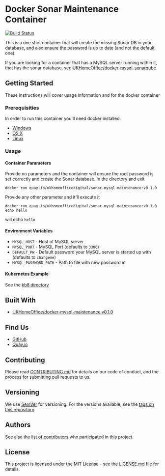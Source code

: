# Docker Sonar Maintenance Container

[![Build Status](https://travis-ci.org/UKHomeOffice/docker-sonar-mysql-maintenance.svg?branch=master)](https://travis-ci.org/UKHomeOffice/docker-sonar-mysql-maintenance)

This is a one shot container that will create the missing Sonar DB in your database, and also ensure the password is up 
to date (and not the default one).

If you are looking for a container that has a MySQL server running within it, that has the sonar database, see 
[UKHomeOffice/docker-mysql-sonarqube](https://github.com/UKHomeOffice/docker-mysql-sonarqube).

## Getting Started

These instructions will cover usage information and for the docker container 

### Prerequisities


In order to run this container you'll need docker installed.

* [Windows](https://docs.docker.com/windows/started)
* [OS X](https://docs.docker.com/mac/started/)
* [Linux](https://docs.docker.com/linux/started/)

### Usage

#### Container Parameters

Provide no parameters and the container will ensure the root password is set correctly and create the Sonar database.
in the directory and exit

```shell
docker run quay.io/ukhomeofficedigital/sonar-mysql-maintenance:v0.1.0
```

Provide any other parameter and it'll execute it

```shell
docker run quay.io/ukhomeofficedigital/sonar-mysql-maintenance:v0.1.0 echo hello
```

will echo `hello`

#### Environment Variables

* `MYSQL_HOST` - Host of MySQL server
* `MYSQL_PORT` - MySQL Port (defaults to `3306`)
* `DEFAULT_PW` - Default password your MySQL server is started up with (defaults to `changeme`)
* `MYSQL_PASSWORD_PATH` - Path to file with new password in

#### Kubernetes Example

See the [kb8 directory](kb8)

## Built With

* [UKHomeOffice/docker-mysql-maintenance v0.1.0](https://github.com/UKHomeOffice/docker-sonar-mysql-maintenance/releases/tag/v0.1.0)

## Find Us

* [GitHub](https://github.com/UKHomeOffice/docker-sonar-mysql-maintenance)
* [Quay.io](https://quay.io/ukhomeofficedigital/sonar-mysql-maintenance/docker-repository)

## Contributing

Please read [CONTRIBUTING.md](CONTRIBUTING.md) for details on our code of conduct, and the process for submitting pull requests to us.

## Versioning

We use [SemVer](http://semver.org/) for versioning. For the versions available, see the 
[tags on this repository](https://github.com/UKHomeOffice/docker-sonar-mysql-maintenance/tags). 

## Authors

See also the list of [contributors](https://github.com/UKHomeOffice/docker-sonar-mysql-maintenance/contributors) who 
participated in this project.

## License

This project is licensed under the MIT License - see the [LICENSE.md](LICENSE.md) file for details.

